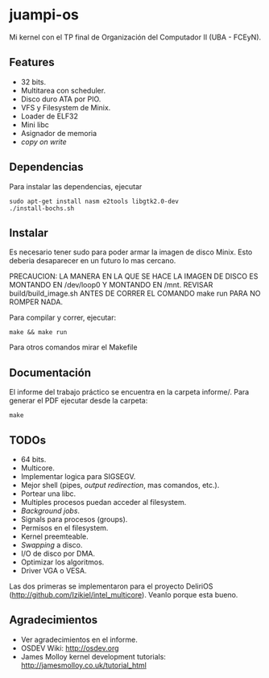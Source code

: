 juampi-os
=========

Mi kernel con el TP final de Organización del Computador II (UBA - FCEyN).

Features
--------

* 32 bits.
* Multitarea con scheduler.
* Disco duro ATA por PIO.
* VFS y Filesystem de Minix.
* Loader de ELF32
* Mini libc
* Asignador de memoria
* _copy on write_

Dependencias
------------

Para instalar las dependencias, ejecutar

    sudo apt-get install nasm e2tools libgtk2.0-dev
    ./install-bochs.sh

Instalar
--------

Es necesario tener sudo para poder armar la imagen de disco Minix. Esto
deberia desaparecer en un futuro lo mas cercano.

PRECAUCION: LA MANERA EN LA QUE SE HACE LA IMAGEN DE DISCO ES MONTANDO EN
/dev/loop0 Y MONTANDO EN /mnt. REVISAR build/build_image.sh ANTES DE CORRER
EL COMANDO make run PARA NO ROMPER NADA.

Para compilar y correr, ejecutar:

    make && make run

Para otros comandos mirar el Makefile

Documentación
-------------

El informe del trabajo práctico se encuentra en la carpeta informe/.
Para generar el PDF ejecutar desde la carpeta:

    make

TODOs
------

* 64 bits.
* Multicore.
* Implementar logica para SIGSEGV.
* Mejor shell (pipes, _output redirection_, mas comandos, etc.).
* Portear una libc.
* Multiples procesos puedan acceder al filesystem.
* _Background jobs_.
* Signals para procesos (groups).
* Permisos en el filesystem.
* Kernel preemteable.
* _Swapping_ a disco.
* I/O de disco por DMA.
* Optimizar los algoritmos.
* Driver VGA o VESA.

Las dos primeras se implementaron para el proyecto DeliriOS (<http://github.com/Izikiel/intel_multicore>).
Veanlo porque esta bueno.

Agradecimientos
---------------

* Ver agradecimientos en el informe.
* OSDEV Wiki: <http://osdev.org>
* James Molloy kernel development tutorials: <http://jamesmolloy.co.uk/tutorial_html>
